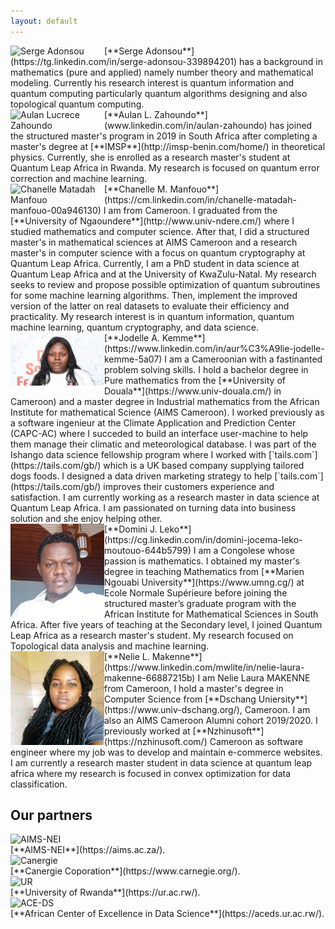 ```yaml
---
layout: default
---
```



 
          

<div class='orgWrapper'>
<img align="left" src="assets/images/sa.jpg" alt="Serge Adonsou" width="150">
<div class='bioWrapper'>
[**Serge Adonsou**](https://tg.linkedin.com/in/serge-adonsou-339894201) has a background in mathematics (pure and applied) namely number theory and mathematical modeling. Currently his research interest is quantum information and quantum computing particularly quantum algorithms designing and also topological quantum computing.
</div>
</div>


<div class='orgWrapper'>
<img align="left" src="assets/images/az.jpg" alt="Aulan Lucrece Zahoundo
" width="150">
<div class='bioWrapper'>
[**Aulan L. Zahoundo**](www.linkedin.com/in/aulan-zahoundo) has joined the structured master's program in 2019 in South Africa after completing a master's degree at [**IMSP**](http://imsp-benin.com/home/) in theoretical physics. Currently, she is enrolled as a research master's student at Quantum Leap Africa in Rwanda. My research is focused on quantum error correction and machine learning.
</div>
</div>



<div class='orgWrapper'>
<img align="left" src="assets/images/cmm.png" alt="Chanelle Matadah Manfouo
" width="150">
<div class='bioWrapper'>
[**Chanelle M. Manfouo**](https://cm.linkedin.com/in/chanelle-matadah-manfouo-00a946130)  I am from Cameroon. I graduated from the [**University of Ngaoundere**](http://www.univ-ndere.cm/) where I studied mathematics and computer science. After that, I did a structured master's in mathematical sciences at AIMS Cameroon and a research master's in computer science with a focus on quantum cryptography at Quantum Leap Africa. Currently, I am a PhD student in data science at Quantum Leap Africa and at the University of KwaZulu-Natal. My research seeks to review and propose possible optimization of quantum subroutines for some machine learning algorithms. Then, implement the improved version of the latter on real datasets to evaluate their efficiency and practicality. My research interest is in quantum information, quantum machine learning, quantum cryptography, and data science.
</div>
</div>


<div class='orgWrapper'>
<img align="left" src="assets/images/jak.jpg" alt="Jodelle Aurelie Kemme
" width="150">
<div class='bioWrapper'>
[**Jodelle A. Kemme**](https://www.linkedin.com/in/aur%C3%A9lie-jodelle-kemme-5a07)  I am a Cameroonian with a fastinanted problem solving skills.
I hold a bachelor degree in Pure mathematics from the [**University of Douala**](https://www.univ-douala.cm/) in Cameroon) and a master degree in Industrial
mathematics from the African Institute for mathematical Science (AIMS Cameroon). I worked previously as a software ingenieur at the Climate Application and Prediction Center (CAPC-AC) where I succeded to build an interface user-machine to help them manage their climatic and meteorological database. I was part of the Ishango data science fellowship program where I worked with [`tails.com`](https://tails.com/gb/) which is a UK based company supplying tailored dogs foods. I designed a data driven marketing strategy to help [`tails.com`](https://tails.com/gb/) improves their customers experience and satisfaction. I am currently working as a research master in data science at Quantum Leap Africa. I am passionated on turning data into business solution and she enjoy helping other.
</div>
</div>
  
 
<div class='orgWrapper'>
<img align="left" src="assets/images/djl.jpg" alt="Domini Jocema LEKO
" width="150">
<div class='bioWrapper'>
[**Domini J. Leko**](https://cg.linkedin.com/in/domini-jocema-leko-moutouo-644b5799) I am a Congolese whose passion is mathematics. I obtained my master's degree in teaching Mathematics from [**Marien Ngouabi University**](https://www.umng.cg/) at Ecole Normale Supérieure before joining the structured master’s graduate program with the African Institute for Mathematical Sciences in South Africa. After five years of teaching at the Secondary level, I joined Quantum Leap Africa as a research master's student. My research focused on Topological data analysis and machine learning.
</div>
</div>
 
 
 
 
<div class='orgWrapper'>
<img align="left" src="assets/images/nlm.jpeg" alt="Nelie Laura MAKENNE
" width="150">
<div class='bioWrapper'>
[**Nelie L. Makenne**](https://www.linkedin.com/mwlite/in/nelie-laura-makenne-66887215b) I am Nelie Laura MAKENNE from Cameroon, I hold a master's degree in Computer Science from [**Dschang Uniersity**](https://www.univ-dschang.org/), Cameroon. I am also an AIMS Cameroon Alumni cohort 2019/2020. I previously worked at [**Nzhinusoft**](https://nzhinusoft.com/) Cameroon as software engineer where my job was to develop and maintain e-commerce websites. I am currently a research master student in data science at quantum leap africa where my research is focused in convex optimization for data classification.
</div>
</div>
 
 
 







## Our partners


<div class='orgWrapper'>
<img src="/assets/images/AIMS_logo.PNG" alt="AIMS-NEI" width="150" />
<div class='bioWrapper'>
[**AIMS-NEI**](https://aims.ac.za/).
</div>
</div>


<div class='orgWrapper'>
<img src="/assets/images/Canergie_logo.PNG" alt="Canergie" width="150" /> 
<div class='bioWrapper'>
[**Canergie Coporation**](https://www.carnegie.org/).
</div>
</div>
 
<div class='orgWrapper'>
<img src="/assets/images/UR_logo.PNG" alt="UR" width="150" /> 
<div class='bioWrapper'>
[**University of Rwanda**](https://ur.ac.rw/).
</div>
</div>

<div class='orgWrapper'>
<img src="/assets/images/ACE-DS_logo.PNG" alt="ACE-DS" width="150" />
<div class='bioWrapper'>
[**African Center of Excellence in Data Science**](https://aceds.ur.ac.rw/).
</div>
</div>







